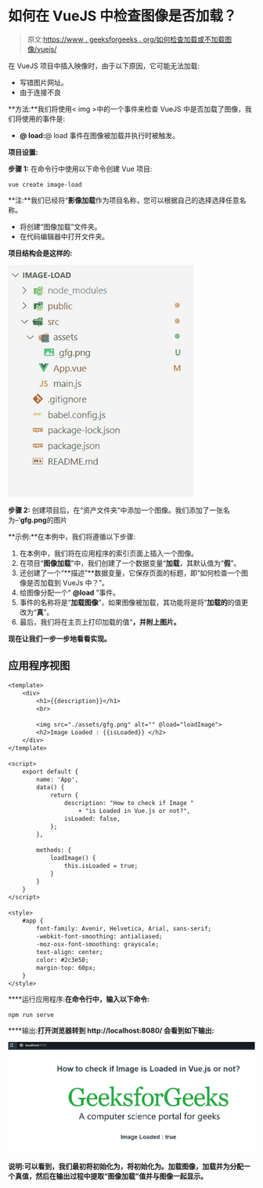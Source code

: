 # 如何在 VueJS 中检查图像是否加载？

> 原文:[https://www . geeksforgeeks . org/如何检查加载或不加载图像/vuejs/](https://www.geeksforgeeks.org/how-to-check-an-image-is-loaded-or-not-in-vuejs/)

在 VueJS 项目中插入映像时，由于以下原因，它可能无法加载:

*   写错图片网址。
*   由于连接不良

**方法:**我们将使用< img >中的一个事件来检查 VueJS 中是否加载了图像，我们将使用的事件是:

*   **@ load:**@ load 事件在图像被加载并执行时被触发。

**项目设置:**

**步骤 1:** 在命令行中使用以下命令创建 Vue 项目:

```
vue create image-load
```

**注:**我们已经将“**影像加载**作为项目名称，您可以根据自己的选择选择任意名称。

*   将创建“图像加载”文件夹。
*   在代码编辑器中打开文件夹。

**项目结构会是这样的:**

![](img/44d5ec805a03f99a5c82ac3d99092ec7.png)

**步骤 2:** 创建项目后，在“资产文件夹”中添加一个图像。我们添加了一张名为–‘**gfg.png**的图片

**示例:**在本例中，我们将遵循以下步骤:

1.  在本例中，我们将在应用程序的索引页面上插入一个图像。
2.  在项目“**图像加载**”中，我们创建了一个数据变量“**加载**，其默认值为“**假**”。
3.  还创建了一个“**描述”**数据变量，它保存页面的标题，即“如何检查一个图像是否加载到 VueJs 中？”。
4.  给图像分配一个“ **@load** ”事件。
5.  事件的名称将是“**加载图像**”，如果图像被加载，其功能将是将“**加载的**的值更改为“**真**”。
6.  最后，我们将在主页上打印加载的值“**，并附上图片。**

**现在让我们一步一步地看看实现。**

## **应用程序视图**

```
<template>
    <div>
        <h1>{{description}}</h1>
        <br>

        <img src="./assets/gfg.png" alt="" @load="loadImage">
        <h2>Image Loaded : {{isLoaded}} </h2>
    </div>
</template>

<script>
    export default {
        name: 'App',
        data() {
            return {
                description: "How to check if Image "
                    + "is Loaded in Vue.js or not?",
                isLoaded: false,
            };
        },

        methods: {
            loadImage() {
                this.isLoaded = true;
            }
        }
    }
</script>

<style>
    #app {
        font-family: Avenir, Helvetica, Arial, sans-serif;
        -webkit-font-smoothing: antialiased;
        -moz-osx-font-smoothing: grayscale;
        text-align: center;
        color: #2c3e50;
        margin-top: 60px;
    }
</style>
```

****运行应用程序:**在命令行中，输入以下命令:**

```
npm run serve
```

****输出:**打开浏览器转到 **http://localhost:8080/** 会看到如下输出:**

**![](img/8f694a106fb2f07f757a6b83d6fc7e80.png)**

****说明:**可以看到，我们最初将**初始化为**，将**初始化为**。加载图像，加载**并为**分配一个**真**值，然后在输出过程中提取“图像加载”值并与图像一起显示。**